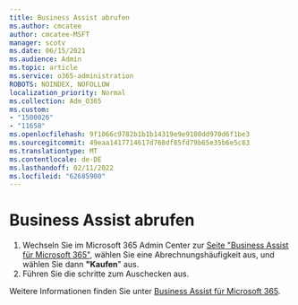 ```yaml
---
title: Business Assist abrufen
ms.author: cmcatee
author: cmcatee-MSFT
manager: scotv
ms.date: 06/15/2021
ms.audience: Admin
ms.topic: article
ms.service: o365-administration
ROBOTS: NOINDEX, NOFOLLOW
localization_priority: Normal
ms.collection: Adm_O365
ms.custom:
- "1500026"
- "11658"
ms.openlocfilehash: 9f1066c9782b1b1b14319e9e9100dd970d6f1be3
ms.sourcegitcommit: 49eaa1417714617d768df85fd79b65e35b6e5c83
ms.translationtype: MT
ms.contentlocale: de-DE
ms.lasthandoff: 02/11/2022
ms.locfileid: "62685900"
---
```

# <a name="get-business-assist"></a>Business Assist abrufen

1. Wechseln Sie im Microsoft 365 Admin Center zur [Seite "Business Assist für Microsoft 365"](https://go.microsoft.com/fwlink/p/?linkid=2158423), wählen Sie eine Abrechnungshäufigkeit aus, und wählen Sie dann **"Kaufen**" aus.
2. Führen Sie die schritte zum Auschecken aus.

Weitere Informationen finden Sie unter [Business Assist für Microsoft 365](https://docs.microsoft.com/microsoft-365/admin/misc/business-assist).